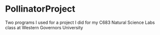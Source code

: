 # PollinatorProject
Two programs I used for a project I did for my C683 Natural Science Labs class at Western Governors University
